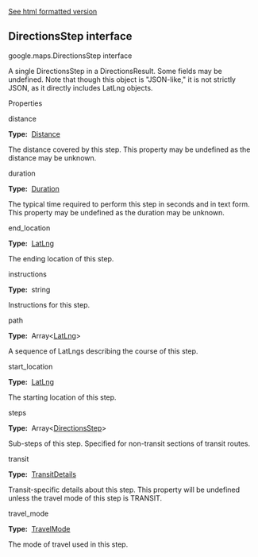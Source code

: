 [See html formatted version](https://huasofoundries.github.io/google-maps-documentation/DirectionsStep.html)


DirectionsStep interface
------------------------

google.maps.DirectionsStep interface

A single DirectionsStep in a DirectionsResult. Some fields may be undefined. Note that though this object is "JSON-like," it is not strictly JSON, as it directly includes LatLng objects.

Properties

distance

**Type:**  [Distance](https://github.com/amenadiel/google-maps-documentation/blob/master/docs/Distance.md)

The distance covered by this step. This property may be undefined as the distance may be unknown.

duration

**Type:**  [Duration](https://github.com/amenadiel/google-maps-documentation/blob/master/docs/Duration.md)

The typical time required to perform this step in seconds and in text form. This property may be undefined as the duration may be unknown.

end\_location

**Type:**  [LatLng](https://github.com/amenadiel/google-maps-documentation/blob/master/docs/LatLng.md)

The ending location of this step.

instructions

**Type:**  string

Instructions for this step.

path

**Type:**  Array<[LatLng](https://github.com/amenadiel/google-maps-documentation/blob/master/docs/LatLng.md)\>

A sequence of LatLngs describing the course of this step.

start\_location

**Type:**  [LatLng](https://github.com/amenadiel/google-maps-documentation/blob/master/docs/LatLng.md)

The starting location of this step.

steps

**Type:**  Array<[DirectionsStep](https://github.com/amenadiel/google-maps-documentation/blob/master/docs/DirectionsStep.md#user-content-DirectionsStep)\>

Sub-steps of this step. Specified for non-transit sections of transit routes.

transit

**Type:**  [TransitDetails](https://github.com/amenadiel/google-maps-documentation/blob/master/docs/TransitDetails.md)

Transit-specific details about this step. This property will be undefined unless the travel mode of this step is TRANSIT.

travel\_mode

**Type:**  [TravelMode](https://github.com/amenadiel/google-maps-documentation/blob/master/docs/TravelMode.md)

The mode of travel used in this step.